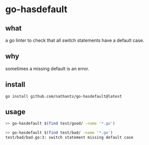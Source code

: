 # go-hasdefault

## what

a go linter to check that all switch statements have a default case.

## why

sometimes a missing default is an error.

## install

`go install github.com/nathants/go-hasdefault@latest`

## usage

```bash
>> go-hasdefault $(find test/good/ -name '*.go')

>> go-hasdefault $(find test/bad/ -name '*.go')
test/bad/bad.go:3: switch statement missing default case

```

